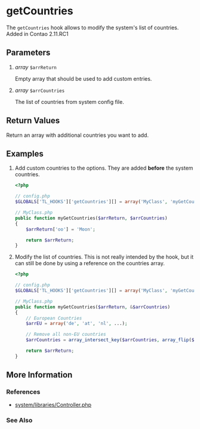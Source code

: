 # getCountries


The `getCountries` hook allows to modify the system's list of countries. Added in Contao 2.11.RC1


## Parameters 

1. *array* `$arrReturn`

	Empty array that should be used to add custom entries.

2. *array* `$arrCountries`

	The list of countries from system config file.


## Return Values 

Return an array with additional countries you want to add.


## Examples 

1. Add custom countries to the options. They are added **before** the system countries.

	```php
	<?php

	// config.php
	$GLOBALS['TL_HOOKS']['getCountries'][] = array('MyClass', 'myGetCountries');

	// MyClass.php
	public function myGetCountries($arrReturn, $arrCountries)
	{
		$arrReturn['oo'] = 'Moon';

		return $arrReturn;
	}
	```

2. Modify the list of countries. This is not really intended by the hook, but it can still be done by using a reference on the countries array.

	```php
	<?php

	// config.php
	$GLOBALS['TL_HOOKS']['getCountries'][] = array('MyClass', 'myGetCountries');

	// MyClass.php
	public function myGetCountries($arrReturn, &$arrCountries)
	{
		// European Countries
		$arrEU = array('de', 'at', 'nl', ...);

		// Remove all non-EU countries
		$arrCountries = array_intersect_key($arrCountries, array_flip($arrEU));

		return $arrReturn;
	}
	```


## More Information


### References

- [system/libraries/Controller.php](https://github.com/contao/core/blob/2.11.7/system/libraries/Controller.php#L835)


### See Also


